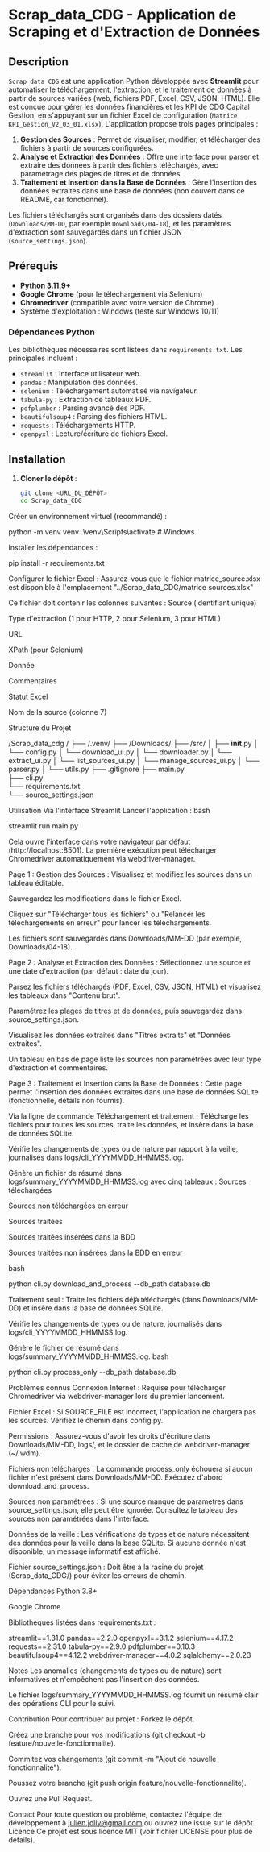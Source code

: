 # Scrap_data_CDG - Application de Scraping et d'Extraction de Données

## Description

`Scrap_data_CDG` est une application Python développée avec **Streamlit** pour automatiser le téléchargement, l'extraction, et le traitement de données à partir de sources variées (web, fichiers PDF, Excel, CSV, JSON, HTML). Elle est conçue pour gérer les données financières et les KPI de CDG Capital Gestion, en s'appuyant sur un fichier Excel de configuration (`Matrice KPI_Gestion_V2_03_01.xlsx`). L'application propose trois pages principales :

1. **Gestion des Sources** : Permet de visualiser, modifier, et télécharger des fichiers à partir de sources configurées.
2. **Analyse et Extraction des Données** : Offre une interface pour parser et extraire des données à partir des fichiers téléchargés, avec paramétrage des plages de titres et de données.
3. **Traitement et Insertion dans la Base de Données** : Gère l'insertion des données extraites dans une base de données (non couvert dans ce README, car fonctionnel).

Les fichiers téléchargés sont organisés dans des dossiers datés (`Downloads/MM-DD`, par exemple `Downloads/04-18`), et les paramètres d'extraction sont sauvegardés dans un fichier JSON (`source_settings.json`).

## Prérequis

- **Python 3.11.9+**
- **Google Chrome** (pour le téléchargement via Selenium)
- **Chromedriver** (compatible avec votre version de Chrome)
- Système d'exploitation : Windows (testé sur Windows 10/11)

### Dépendances Python

Les bibliothèques nécessaires sont listées dans `requirements.txt`. Les principales incluent :
- `streamlit` : Interface utilisateur web.
- `pandas` : Manipulation des données.
- `selenium` : Téléchargement automatisé via navigateur.
- `tabula-py` : Extraction de tableaux PDF.
- `pdfplumber` : Parsing avancé des PDF.
- `beautifulsoup4` : Parsing des fichiers HTML.
- `requests` : Téléchargements HTTP.
- `openpyxl` : Lecture/écriture de fichiers Excel.

## Installation

1. **Cloner le dépôt** :
   ```bash
   git clone <URL_DU_DÉPÔT>
   cd Scrap_data_CDG

Créer un environnement virtuel (recommandé) :

python -m venv venv
.\venv\Scripts\activate  # Windows

Installer les dépendances :

pip install -r requirements.txt


Configurer le fichier Excel :
Assurez-vous que le fichier matrice_source.xlsx est disponible à l'emplacement "../Scrap_data_CDG/matrice sources.xlsx"

Ce fichier doit contenir les colonnes suivantes :
Source (identifiant unique)

Type d'extraction (1 pour HTTP, 2 pour Selenium, 3 pour HTML)

URL

XPath (pour Selenium)

Donnée

Commentaires

Statut Excel

Nom de la source (colonne 7)

Structure du Projet

/Scrap_data_cdg /
├── /.venv/
├── /Downloads/
├── /src/
│   ├── __init__.py
│   └── config.py
│   └── download_ui.py
│   └── downloader.py
│   └── extract_ui.py
│   └── list_sources_ui.py
│   └── manage_sources_ui.py
│   └── parser.py
│   └── utils.py
├── .gitignore
├── main.py              
├── cli.py              
└── requirements.txt     
└── source_settings.json  

Utilisation
Via l'interface Streamlit
Lancer l'application :
bash

streamlit run main.py

Cela ouvre l'interface dans votre navigateur par défaut (http://localhost:8501). La première exécution peut télécharger Chromedriver automatiquement via webdriver-manager.

Page 1 : Gestion des Sources :
Visualisez et modifiez les sources dans un tableau éditable.

Sauvegardez les modifications dans le fichier Excel.

Cliquez sur "Télécharger tous les fichiers" ou "Relancer les téléchargements en erreur" pour lancer les téléchargements.

Les fichiers sont sauvegardés dans Downloads/MM-DD (par exemple, Downloads/04-18).

Page 2 : Analyse et Extraction des Données :
Sélectionnez une source et une date d'extraction (par défaut : date du jour).

Parsez les fichiers téléchargés (PDF, Excel, CSV, JSON, HTML) et visualisez les tableaux dans "Contenu brut".

Paramétrez les plages de titres et de données, puis sauvegardez dans source_settings.json.

Visualisez les données extraites dans "Titres extraits" et "Données extraites".

Un tableau en bas de page liste les sources non paramétrées avec leur type d'extraction et commentaires.

Page 3 : Traitement et Insertion dans la Base de Données :
Cette page permet l'insertion des données extraites dans une base de données SQLite (fonctionnelle, détails non fournis).

Via la ligne de commande
Téléchargement et traitement :
Télécharge les fichiers pour toutes les sources, traite les données, et insère dans la base de données SQLite.

Vérifie les changements de types ou de nature par rapport à la veille, journalisés dans logs/cli_YYYYMMDD_HHMMSS.log.

Génère un fichier de résumé dans logs/summary_YYYYMMDD_HHMMSS.log avec cinq tableaux :
Sources téléchargées

Sources non téléchargées en erreur

Sources traitées

Sources traitées insérées dans la BDD

Sources traitées non insérées dans la BDD en erreur

bash

python cli.py download_and_process --db_path database.db

Traitement seul :
Traite les fichiers déjà téléchargés (dans Downloads/MM-DD) et insère dans la base de données SQLite.

Vérifie les changements de types ou de nature, journalisés dans logs/cli_YYYYMMDD_HHMMSS.log.

Génère le fichier de résumé dans logs/summary_YYYYMMDD_HHMMSS.log.
bash

python cli.py process_only --db_path database.db

Problèmes connus
Connexion Internet : Requise pour télécharger Chromedriver via webdriver-manager lors du premier lancement.

Fichier Excel : Si SOURCE_FILE est incorrect, l'application ne chargera pas les sources. Vérifiez le chemin dans config.py.

Permissions : Assurez-vous d'avoir les droits d'écriture dans Downloads/MM-DD, logs/, et le dossier de cache de webdriver-manager (~/.wdm).

Fichiers non téléchargés : La commande process_only échouera si aucun fichier n'est présent dans Downloads/MM-DD. Exécutez d'abord download_and_process.

Sources non paramétrées : Si une source manque de paramètres dans source_settings.json, elle peut être ignorée. Consultez le tableau des sources non paramétrées dans l'interface.

Données de la veille : Les vérifications de types et de nature nécessitent des données pour la veille dans la base SQLite. Si aucune donnée n'est disponible, un message informatif est affiché.

Fichier source_settings.json : Doit être à la racine du projet (Scrap_data_CDG/) pour éviter les erreurs de chemin.

Dépendances
Python 3.8+

Google Chrome

Bibliothèques listées dans requirements.txt :

streamlit==1.31.0
pandas==2.2.0
openpyxl==3.1.2
selenium==4.17.2
requests==2.31.0
tabula-py==2.9.0
pdfplumber==0.10.3
beautifulsoup4==4.12.2
webdriver-manager==4.0.2
sqlalchemy==2.0.23

Notes
Les anomalies (changements de types ou de nature) sont informatives et n'empêchent pas l'insertion des données.

Le fichier logs/summary_YYYYMMDD_HHMMSS.log fournit un résumé clair des opérations CLI pour le suivi.



Contribution
Pour contribuer au projet :
Forkez le dépôt.

Créez une branche pour vos modifications (git checkout -b feature/nouvelle-fonctionnalite).

Commitez vos changements (git commit -m "Ajout de nouvelle fonctionnalité").

Poussez votre branche (git push origin feature/nouvelle-fonctionnalite).

Ouvrez une Pull Request.

Contact
Pour toute question ou problème, contactez l'équipe de développement à <julien.jolly@gmail.com> ou ouvrez une issue sur le dépôt.
Licence
Ce projet est sous licence MIT (voir fichier LICENSE pour plus de détails).

